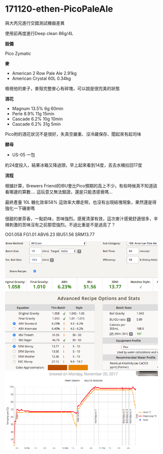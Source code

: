 # 171120-ethen-PicoPaleAle

與大丙兄進行交錯測試機器差異

使用前再度進行Deep clean 86g/4L

**設備**

Pico Zymatic

**麥**

* American 2 Row Pale Ale 2.91kg
* American Crystal 60L 0.34kg

檢視他的麥子，麥殼完整麥心有碎塊，可以說是很完美的狀態

**酒花**

* Magnum 13.5% 6g 60min
* Perle 8.9% 11g 15min
* Cascade 6.2% 10g 10min
* Cascade 6.2% 31g 5min

Pico附的酒花狀況不是很好，失真空嚴重、沒冷藏保存、聞起來有起司味

**酵母**
 
* US-05 一包

約24度投入，結果冰箱又降過頭，早上起來看到14度，丟去水桶拉回17度

**流程**

根據計算，Brewers Friend的IBU會比Pico預期的高上不少。有些時候真不知道該看哪邊的算數.... 這玩意又無法驗證，還是只能憑感覺嗎...

最終產量 10L 糖化效率58% 這效率大爆走啊，也沒有出現結塊現象，果然還是得強化一下碾麥嗎

很甜的麥茶香，一點奶味，苦味強烈。感覺清潔有效，這次麥汁感覺舒適很多，辛辣刺激的苦味沒有之前那麼強烈。不過比重是不是過高了？

OG1.058 FG1.01 ABV6.23 IBU51.56 SRM13.77

![](../img/test76.png)
![](../img/test77.png)

